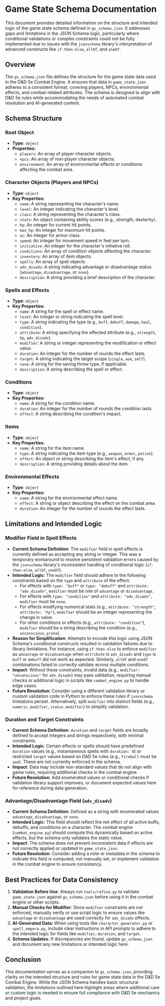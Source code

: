 # Game State Schema Documentation

This document provides detailed information on the structure and intended logic of the game state schema defined in `gs_schema.json`. It addresses gaps and limitations in the JSON Schema logic, particularly where conditional validations or complex constraints could not be fully implemented due to issues with the `jsonschema` library's interpretation of advanced constructs like `if-then-else`, `allOf`, and `oneOf`.

## Overview

The `gs_schema.json` file defines the structure for the game state data used in the D&D 5e Combat Engine. It ensures that data in `game_state.json` adheres to a consistent format, covering players, NPCs, environmental effects, and combat-related attributes. The schema is designed to align with D&D 5e rules while accommodating the needs of automated combat resolution and AI-generated content.

## Schema Structure

### Root Object
- **Type**: `object`
- **Properties**:
  - `players`: An array of player character objects.
  - `npcs`: An array of non-player character objects.
  - `environment`: An array of environmental effects or conditions affecting the combat area.

### Character Objects (Players and NPCs)
- **Type**: `object`
- **Key Properties**:
  - `name`: A string representing the character's name.
  - `level`: An integer indicating the character's level.
  - `class`: A string representing the character's class.
  - `stats`: An object containing ability scores (e.g., strength, dexterity).
  - `hp`: An integer for current hit points.
  - `max_hp`: An integer for maximum hit points.
  - `ac`: An integer for armor class.
  - `speed`: An integer for movement speed in feet per turn.
  - `initiative`: An integer for the character's initiative roll.
  - `conditions`: An array of condition objects affecting the character.
  - `inventory`: An array of item objects.
  - `spells`: An array of spell objects.
  - `adv_disadv`: A string indicating advantage or disadvantage status (`advantage`, `disadvantage`, or `none`).
  - `description`: A string providing a brief description of the character.

### Spells and Effects
- **Type**: `object`
- **Key Properties**:
  - `name`: A string for the spell or effect name.
  - `level`: An integer or string indicating the spell level.
  - `type`: A string indicating the type (e.g., `buff`, `debuff`, `damage`, `heal`, `condition`).
  - `attribute`: A string specifying the affected attribute (e.g., `strength`, `hp`, `adv_disadv`).
  - `modifier`: A string or integer representing the modification or effect value.
  - `duration`: An integer for the number of rounds the effect lasts.
  - `target`: A string indicating the target scope (`single`, `aoe`, `self`).
  - `save`: A string for the saving throw type, if applicable.
  - `description`: A string describing the spell or effect.

### Conditions
- **Type**: `object`
- **Key Properties**:
  - `name`: A string for the condition name.
  - `duration`: An integer for the number of rounds the condition lasts.
  - `effect`: A string describing the condition's impact.

### Items
- **Type**: `object`
- **Key Properties**:
  - `name`: A string for the item name.
  - `type`: A string indicating the item type (e.g., `weapon`, `armor`, `potion`).
  - `effect`: An object or string describing the item's effect, if any.
  - `description`: A string providing details about the item.

### Environmental Effects
- **Type**: `object`
- **Key Properties**:
  - `name`: A string for the environmental effect name.
  - `effect`: A string or object describing the effect on the combat area.
  - `duration`: An integer for the number of rounds the effect lasts.

## Limitations and Intended Logic

### Modifier Field in Spell Effects
- **Current Schema Definition**: The `modifier` field in spell effects is currently defined as accepting any string or integer. This was a temporary workaround to resolve persistent validation errors caused by the `jsonschema` library's inconsistent handling of conditional logic (`if-then-else`, `allOf`, `oneOf`).
- **Intended Logic**: The `modifier` field should adhere to the following constraints based on the `type` and `attribute` of the effect:
  - For effects with `type: "buff"` or `type: "debuff"` and `attribute: "adv_disadv"`, `modifier` must be one of `advantage` or `disadvantage`.
  - For effects with `type: "condition"` and `attribute: "adv_disadv"`, `modifier` must be `none`.
  - For effects modifying numerical stats (e.g., `attribute: "strength"`, `attribute: "hp"`), `modifier` should be an integer representing the change in value.
  - For other conditions or effects (e.g., `attribute: "condition"`), `modifier` should be a string describing the condition (e.g., `unconscious`, `prone`).
- **Reason for Simplification**: Attempts to encode this logic using JSON Schema's conditional constructs resulted in validation failures due to library limitations. For instance, using `if-then-else` to enforce `modifier` as `advantage` or `disadvantage` when `attribute` is `adv_disadv` and `type` is `buff` or `debuff` did not work as expected. Similarly, `allOf` and `oneOf` combinations failed to correctly validate across multiple conditions.
- **Impact**: Without these constraints, invalid data (e.g., `modifier: "unconscious"` for `adv_disadv`) may pass validation, requiring manual checks or additional logic in scripts like `combat_engine.py` to handle edge cases.
- **Future Resolution**: Consider using a different validation library or custom validation code in Python to enforce these rules if `jsonschema` limitations persist. Alternatively, split `modifier` into distinct fields (e.g., `numeric_modifier`, `status_modifier`) to simplify validation.

### Duration and Target Constraints
- **Current Schema Definition**: `duration` and `target` fields are broadly defined to accept integers and strings respectively, with minimal constraints.
- **Intended Logic**: Certain effects or spells should have predefined `duration` values (e.g., instantaneous spells with `duration: 0`) or restricted `target` values based on D&D 5e rules (e.g., `Fireball` must be `aoe`). These are not currently enforced in the schema.
- **Impact**: Data may include non-standard values that do not align with game rules, requiring additional checks in the combat engine.
- **Future Resolution**: Add enumerated values or conditional checks if validation library support improves, or document expected values here for reference during data generation.

### Advantage/Disadvantage Field (`adv_disadv`)
- **Current Schema Definition**: Defined as a string with enumerated values `advantage`, `disadvantage`, or `none`.
- **Intended Logic**: This field should reflect the net effect of all active buffs, debuffs, and conditions on a character. The combat engine (`combat_engine.py`) should compute this dynamically based on active effects, but the schema only validates the static value.
- **Impact**: The schema does not prevent inconsistent data if effects are not correctly applied or updated in `game_state.json`.
- **Future Resolution**: Consider adding a note or metadata in the schema to indicate this field is computed, not manually set, or implement validation in the combat engine to ensure consistency.

## Best Practices for Data Consistency
1. **Validation Before Use**: Always run `tools/refine.py` to validate `game_state.json` against `gs_schema.json` before using it in the combat engine or other scripts.
2. **Manual Checks for Modifier**: Since `modifier` constraints are not enforced, manually verify or use script logic to ensure values like `advantage` or `disadvantage` are used correctly for `adv_disadv` effects.
3. **AI-Generated Data**: When using tools like `character_generator.py` or `spell_empora.py`, include clear instructions in API prompts to adhere to the intended logic for fields like `modifier`, `duration`, and `target`.
4. **Schema Updates**: If discrepancies are found, update `gs_schema.json` and document any new limitations or intended logic here.

## Conclusion
This documentation serves as a companion to `gs_schema.json`, providing clarity on the intended structure and rules for game state data in the D&D 5e Combat Engine. While the JSON Schema handles basic structural validation, the limitations outlined here highlight areas where additional care or custom logic is needed to ensure full compliance with D&D 5e mechanics and project goals.